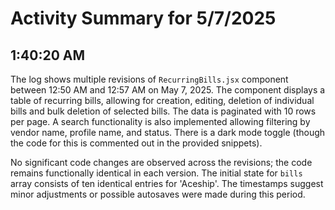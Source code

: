 # Activity Summary for 5/7/2025

## 1:40:20 AM
The log shows multiple revisions of `RecurringBills.jsx` component between 12:50 AM and 12:57 AM on May 7, 2025.  The component displays a table of recurring bills,  allowing for creation, editing, deletion of individual bills and  bulk deletion of selected bills. The data is paginated with 10 rows per page. A search functionality is also implemented allowing filtering by vendor name, profile name, and status.  There is a dark mode toggle (though the code for this is commented out in the provided snippets).

No significant code changes are observed across the revisions; the code remains functionally identical in each version. The initial state for `bills` array consists of ten identical entries for 'Aceship'.  The timestamps suggest minor adjustments or possible autosaves were made during this period.
